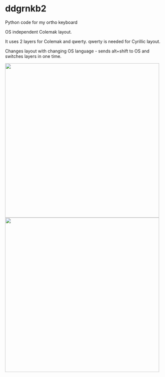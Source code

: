 # ddgrnkb2
Python code for my ortho keyboard

OS independent Colemak layout.

It uses 2 layers for Colemak and qwerty. qwerty is needed for Cyrillic layout.

Changes layout with changing OS language - sends alt+shift to OS and switches layers in one time.


<img src="https://user-images.githubusercontent.com/86728543/193632190-55b4a6a7-8e44-4a0c-86b1-252b25cb11f6.png" width="500"/>  <img src="https://user-images.githubusercontent.com/86728543/193632154-b0efa872-47af-404f-aa2f-beefc857ef7c.png" width="500"/>
